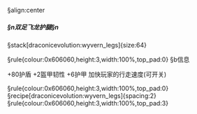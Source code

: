 §align:center
##### §n双足飞龙护腿§n

§stack[draconicevolution:wyvern_legs]{size:64}

§rule{colour:0x606060,height:3,width:100%,top_pad:0}
§b信息

+80护盾
+2盔甲韧性
+6护甲
加快玩家的行走速度(可开关)

§rule{colour:0x606060,height:3,width:100%,top_pad:0}
§recipe[draconicevolution:wyvern_legs]{spacing:2}
§rule{colour:0x606060,height:3,width:100%,top_pad:3}